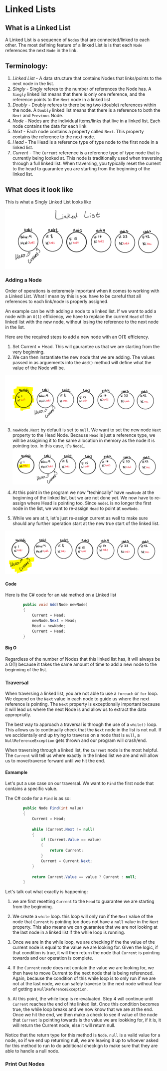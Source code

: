# Linked Lists

## What is a Linked List
A Linked List is a sequence of `Nodes` that are connected/linked to each other. The most defining feature
of a linked List is is that each `Node` references the next `Node` in the link. 

## Terminology:
1. *Linked List* - A data structure that contains Nodes that links/points to the next node in the list. 
1. *Singly* - Singly referes to the number of references the Node has. A `Singly` linked list means that there is only one reference,
and the reference points to the `Next` node in a linked list
1. *Doubly* - Doubly referes to there being two (double) references within the node. A `Doubly` linked list means that there
is a reference to both the `Next` and `Previous` Node. 
2. *Node* - Nodes are the individual items/links that live in a linked list. Each node contains the data for each link
3. *Next* - Each node contains a property called `Next`. This property contains the reference to the next node. 
4. *Head* - The Head is a reference type of type node to the first node in a linked list.
5. *Current* - The `Current` reference is a reference type of type node that is currently being looked at. This node is traditionally used when 
traversing through a full linked list. When traversing, you typically reset the current to the head to guarantee you are starting
from the beginning of the linked list. 

## What does it look like

This is what a Singly Linked List looks like

![Singly Linked List](assets/LinkedList1.PNG)

### Adding a Node

Order of operations is exteremely important when it comes to working with a Linked List.
What I mean by this is you have to be careful that all references to each link/node is properly 
assigned. 

An example can be with adding a node to a linked list.
If we want to add a node with an `O(1)` efficiency, we have to replace the current `Head` of the linked list with the
new node, without losing the reference to the next node in the list. 

Here are the required steps to add a new node with an O(1) efficiency.

1. Set Current = Head. This will gaurantee us that we are starting from the very beginning. 
2. We can then instantiate the new node that we are adding. The values passed in as arguements into the `Add()` method
will define what the value of the Node will be. 

![Singly Linked List](assets/LinkedList2.PNG)

3. `newNode.Next` by default is set to `null`. We want to set the new node `Next` property to the Head Node.
Because `Head` is just a reference type, we will be assigining it to the same allocation in memory as the node it is pointing too. In this
case, it's `Node1`. 
![Singly Linked List](assets/LinkedList3.PNG)


4. At this point in the program we now "techincally" have `newNode` at the beginning of the linked list, but we are not done yet. 
We now have to re-assign where Head is pointing too. Since `node1` is no longer the first node in the list, we want to re-assign `Head` to
point at `newNode`. 

5. While we are at it, let's just re-assign current as well to make sure should any further operation start at the new true start of the
linked list. 

![Singly Linked List](assets/LinkedList4.PNG)


#### Code

Here is the C# code for an `Add` method on a Linked list

```csharp
		public void Add(Node newNode)
		{
			Current = Head;
			newNode.Next = Head;
			Head = newNode;
			Current = Head;
		}
```

#### Big O
Regardless of the number of Nodes that this linked list has, it will always be a O(1) because it takes the same
amount of time to add a new node to the beginning of the list. 

### Traversal

When traversing a linked list, you are not able to use a `foreach` or `for` loop. We depend on the `Next` value
in each node to guide us where the next reference is pointing. The `Next` property is exceptionally important because 
it will lead us where the next Node is and allow us to extract the data appropriatly. 

The best way to approach a traversal is through the use of a `while()` loop. This allows us to continually check
that the `Next` node in the list is not null. If we accidentally end up trying to traverse on a node that is `null`, 
a `NullReferenceException` gets thrown and our program will crash/end. 

When traversing through a linked list, the `Current` node is the most helpful. The `Current` will tell us 
where exactly in the linked list we are and will allow us to move/traverse forward until we hit the end. 

#### Exmample
Let's put a use case on our traversal. We want to `Find` the first node that contains a specific value. 

The C# code for a `Find` is as so:

```csharp
		public Node Find(int value)
		{
			Current = Head;

			while (Current.Next != null)
			{
				if (Current.Value == value)
				{
					return Current;
				}
				Current = Current.Next;
			}

			return Current.Value == value ? Current : null;
		}
```

Let's talk out what exactly is happening:
1. we are first resetting `Current` to the `Head` to guarantee we are starting from the beginning.
2. We create a `while` loop. this loop will only run if the `Next` value of the node that `Current` is pointing too
does not have a `null` value in the `Next` property. This also means we can guarantee that we are not looking at the last 
node in a linked list if the while loop is running. 

3. Once we are in the while loop, we are checking if the the value of the current node is equal to the value we are looking for. 
Given the logic, if that condition is true, it will then return the node that `Current` is pointing towards and our operation is complete.

4. If the `Current` node does not contain the value we are looking for, we then have to move Current to the next node that is 
being referenced. Again, because the condition of this while loop is to only run if we are not at the last node, we can safely 
traverse to the next node without fear of getting a `NullReferenceException`. 

5. At this point, the while loop is re-evaluated. Step 4 will continue until `Current` reaches the end of hte linked list.
Once this condition becomes true, the while loop breaks and we now know that we are at the end. 
Once we hit the end, we then make a check to see if value of the node that `Current` is pointing towards is the value we are lookking for,
if it is, it will return the Current node, else it will return null. 

Notice that the return type for this method is `Node`. `null` is a valid value for a node, so if we end up returning null, we are leaving
it up to whoever asked for this method to run to do additional checkign to make sure that they are able to handle a null node. 



### Print Out Nodes
